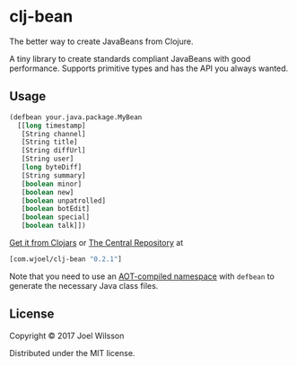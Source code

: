 # clj-bean

The better way to create JavaBeans from Clojure.

A tiny library to create standards compliant JavaBeans with good performance.
Supports primitive types and has the API you always wanted.

## Usage

```clojure
(defbean your.java.package.MyBean
  [[long timestamp]
   [String channel]
   [String title]
   [String diffUrl]
   [String user]
   [long byteDiff]
   [String summary]
   [boolean minor]
   [boolean new]
   [boolean unpatrolled]
   [boolean botEdit]
   [boolean special]
   [boolean talk]])
```

[Get it from Clojars](https://clojars.org/com.wjoel/clj-bean)
or [The Central Repository](https://search.maven.org/#artifactdetails%7Ccom.wjoel%7Cclj-bean%7C0.2.1%7Cjar)
at
```clojure
[com.wjoel/clj-bean "0.2.1"]
```

Note that you need to use an [AOT-compiled namespace](https://clojure.org/reference/compilation)
with `defbean` to generate the necessary Java class files.

## License

Copyright © 2017 Joel Wilsson

Distributed under the MIT license.

